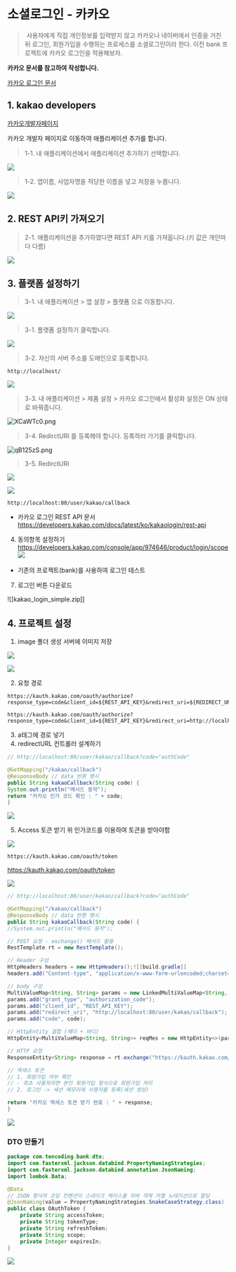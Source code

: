 # 소셜로그인 - 카카오

>&nbsp;사용자에게 직접 개인정보를 입력받지 않고 카카오나 네이버에서 인증을 거친 뒤 로그인, 회원가입을 수행하는 프로세스를 소셜로그인이라 한다. 이전 bank 프로젝트에 카카오 로그인을 적용해보자.

**카카오 문서를 참고하여 작성합니다.**

[카카오 로그인 문서](https://developers.kakao.com/docs/latest/ko/kakaologin/common)

## 1. kakao developers

[카카오개발자페이지](https://developers.kakao.com/)

카카오 개발자 페이지로 이동하여 애플리케이션 추가를 합니다.
> 1-1. 내 애플리케이션에서 애플리케이션 추가하기 선택합니다.

![](https://i.imgur.com/eUEWFUa.png)

> 1-2. 앱이름, 사업자명을 적당한 이름을 넣고 저장을 누릅니다.


![](https://i.imgur.com/COOUKgV.png)


## 2. REST API키 가져오기 
> 2-1. 애플리케이션을 추가하였다면 REST API 키를 가져옵니다.(키 값은 개인마다 다름)

![](https://i.imgur.com/bQftuqB.png)


## 3. 플랫폼 설정하기

> 3-1. 내 애플리케이션 > 앱 설정 > 플랫폼 으로 이동합니다.

![](https://i.imgur.com/TYKBTlK.png)


> 3-1. 플랫폼 설정하기 클릭합니다.

![](https://i.imgur.com/lyPO9ZW.png)

> 3-2. 자신의 서버 주소를 도메인으로 등록합니다.

```
http://localhost/
```


![](https://i.imgur.com/2rmEtDN.png)

> 3-3. 내 애플리케이션 > 제품 설정 > 카카오 로그인에서 활성화 설정은 ON 상태로 바꿔줍니다.

![XCaWTc0.png](https://i.imgur.com/XCaWTc0.png)

> 3-4. RedirctURI 를 등록해야 합니다. 등록하러 가기를 클릭합니다.

![qB125zS.png](https://i.imgur.com/qB125zS.png)

> 3-5. RedirctURI

![](https://i.imgur.com/gCD06NW.png)

> 

![](https://i.imgur.com/pE9sqw9.png)

```
http://localhost:80/user/kakao/callback
```

-  카카오 로그인 REST API 문서
https://developers.kakao.com/docs/latest/ko/kakaologin/rest-api

4.  동의항목 설정하기 
https://developers.kakao.com/console/app/974646/product/login/scope 
![](https://i.imgur.com/kOS3qrM.png)

- 기존의 프로젝트(bank)를 사용하여 로그인 테스트

7. 로그인 버튼 다운로드

![[kakao_login_simple.zip]]


## 4. 프로젝트 설정

1. image 폴더 생성 서버에 이미지 저장

![](https://i.imgur.com/Bf8hHnR.png)


![](https://i.imgur.com/mWfKPKm.png)


2. 요청 경로 

```
https://kauth.kakao.com/oauth/authorize?response_type=code&client_id=${REST_API_KEY}&redirect_uri=${REDIRECT_URI}
```

```
https://kauth.kakao.com/oauth/authorize?response_type=code&client_id=${REST_API_KEY}&redirect_uri=http://localhost:80/user/kakao/callback
```

3. a태그에 경로 넣기
4.  redirectURL 컨트롤러 설계하기

```java
// http://localhost:80/user/kakao/callback?code="authCode"

@GetMapping("/kakao/callback")
@ResponseBody // data 반환 명시
public String kakaoCallback(String code) {
System.out.println("메서드 동작");
return "카카오 인가 코드 확인 : " + code;
}
```


![](https://i.imgur.com/fcIRNNw.png)


5.  Access 토큰 받기
 위 인가코드를 이용하여 토큰을 받아야함 
 
 
 ![](https://i.imgur.com/gZRObwf.png)
 


```html
https://kauth.kakao.com/oauth/token
```


https://kauth.kakao.com/oauth/token


![](https://i.imgur.com/1Ly8MMk.png)


```java
// http://localhost:80/user/kakao/callback?code="authCode"

@GetMapping("/kakao/callback")
@ResponseBody // data 반환 명시
public String kakaoCallback(String code) {
//System.out.println("메서드 동작");

// POST 요청 - exchange() 메서드 활용
RestTemplate rt = new RestTemplate();

// Header 구성
HttpHeaders headers = new HttpHeaders();![[build.gradle]]
headers.add("Content-type", "application/x-www-form-urlencoded;charset=utf-8");

// body 구성
MultiValueMap<String, String> params = new LinkedMultiValueMap<String, String>();
params.add("grant_type", "authorization_code");
params.add("client_id", "REST_API_KEY");
params.add("redirect_uri", "http://localhost:80/user/kakao/callback");
params.add("code", code);

// HttpEntity 결합 (헤더 + 바디)
HttpEntity<MultiValueMap<String, String>> reqMes = new HttpEntity<>(params, headers);

// HTTP 요청
ResponseEntity<String> response = rt.exchange("https://kauth.kakao.com/oauth/token", HttpMethod.POST, reqMes, String.class);

// 액세스 토큰
// 1. 회원가입 여부 확인
// - 최초 사용자라면 본인 회원가입 형식으로 회원가입 처리
// 2. 로그인 -> 세션 메모리에 사용자를 등록(세션 생성)

return "카카오 액세스 토큰 받기 완료 : " + response;
}
```


![](https://i.imgur.com/nWv8m3f.png)


### DTO 만들기
```java
package com.tencoding.bank.dto;
import com.fasterxml.jackson.databind.PropertyNamingStrategies;
import com.fasterxml.jackson.databind.annotation.JsonNaming;
import lombok.Data;

@Data
// JSON 형식의 코딩 컨벤션이 스네이크 케이스를 자바 객체 카멜 노테이션으로 할당
@JsonNaming(value = PropertyNamingStrategies.SnakeCaseStrategy.class)
public class OAuthToken {
	private String accessToken;
	private String tokenType;
	private String refreshToken;
	private String scope;
	private Integer expiresIn;
}
```


![](https://i.imgur.com/rNYSTQv.png)

